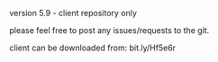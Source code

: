 version 5.9 - client repository only

please feel free to post any issues/requests to the git.

client can be downloaded from: bit.ly/Hf5e6r